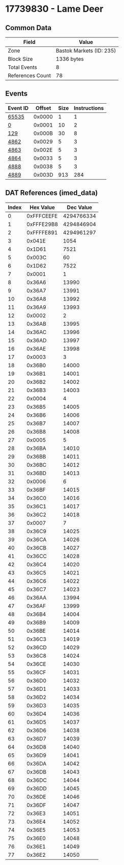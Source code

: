 # 17739830 - Lame Deer

## Common Data

| Field            | Value                    |
|------------------|--------------------------|
| Zone             | Bastok Markets (ID: 235) |
| Block Size       | 1336 bytes               |
| Total Events     | 8                        |
| References Count | 78                       |

## Events

| Event ID            | Offset   |   Size |   Instructions |
|---------------------|----------|--------|----------------|
| [65535](./65535.md) | 0x0000   |      1 |              1 |
| [0](./0.md)         | 0x0001   |     10 |              2 |
| [129](./129.md)     | 0x000B   |     30 |              8 |
| [4862](./4862.md)   | 0x0029   |      5 |              3 |
| [4863](./4863.md)   | 0x002E   |      5 |              3 |
| [4864](./4864.md)   | 0x0033   |      5 |              3 |
| [4888](./4888.md)   | 0x0038   |      5 |              3 |
| [4889](./4889.md)   | 0x003D   |    913 |            284 |

## DAT References (imed_data)

|   Index | Hex Value   |   Dec Value |
|---------|-------------|-------------|
|       0 | 0xFFFCEEFE  |  4294766334 |
|       1 | 0xFFFE29B8  |  4294846904 |
|       2 | 0xFFFFE891  |  4294961297 |
|       3 | 0x041E      |        1054 |
|       4 | 0x1D61      |        7521 |
|       5 | 0x003C      |          60 |
|       6 | 0x1D62      |        7522 |
|       7 | 0x0001      |           1 |
|       8 | 0x36A6      |       13990 |
|       9 | 0x36A7      |       13991 |
|      10 | 0x36A8      |       13992 |
|      11 | 0x36A9      |       13993 |
|      12 | 0x0002      |           2 |
|      13 | 0x36AB      |       13995 |
|      14 | 0x36AC      |       13996 |
|      15 | 0x36AD      |       13997 |
|      16 | 0x36AE      |       13998 |
|      17 | 0x0003      |           3 |
|      18 | 0x36B0      |       14000 |
|      19 | 0x36B1      |       14001 |
|      20 | 0x36B2      |       14002 |
|      21 | 0x36B3      |       14003 |
|      22 | 0x0004      |           4 |
|      23 | 0x36B5      |       14005 |
|      24 | 0x36B6      |       14006 |
|      25 | 0x36B7      |       14007 |
|      26 | 0x36B8      |       14008 |
|      27 | 0x0005      |           5 |
|      28 | 0x36BA      |       14010 |
|      29 | 0x36BB      |       14011 |
|      30 | 0x36BC      |       14012 |
|      31 | 0x36BD      |       14013 |
|      32 | 0x0006      |           6 |
|      33 | 0x36BF      |       14015 |
|      34 | 0x36C0      |       14016 |
|      35 | 0x36C1      |       14017 |
|      36 | 0x36C2      |       14018 |
|      37 | 0x0007      |           7 |
|      38 | 0x36C9      |       14025 |
|      39 | 0x36CA      |       14026 |
|      40 | 0x36CB      |       14027 |
|      41 | 0x36CC      |       14028 |
|      42 | 0x36C4      |       14020 |
|      43 | 0x36C5      |       14021 |
|      44 | 0x36C6      |       14022 |
|      45 | 0x36C7      |       14023 |
|      46 | 0x36AA      |       13994 |
|      47 | 0x36AF      |       13999 |
|      48 | 0x36B4      |       14004 |
|      49 | 0x36B9      |       14009 |
|      50 | 0x36BE      |       14014 |
|      51 | 0x36C3      |       14019 |
|      52 | 0x36CD      |       14029 |
|      53 | 0x36C8      |       14024 |
|      54 | 0x36CE      |       14030 |
|      55 | 0x36CF      |       14031 |
|      56 | 0x36D0      |       14032 |
|      57 | 0x36D1      |       14033 |
|      58 | 0x36D2      |       14034 |
|      59 | 0x36D3      |       14035 |
|      60 | 0x36D4      |       14036 |
|      61 | 0x36D5      |       14037 |
|      62 | 0x36D6      |       14038 |
|      63 | 0x36D7      |       14039 |
|      64 | 0x36D8      |       14040 |
|      65 | 0x36D9      |       14041 |
|      66 | 0x36DA      |       14042 |
|      67 | 0x36DB      |       14043 |
|      68 | 0x36DC      |       14044 |
|      69 | 0x36DD      |       14045 |
|      70 | 0x36DE      |       14046 |
|      71 | 0x36DF      |       14047 |
|      72 | 0x36E3      |       14051 |
|      73 | 0x36E4      |       14052 |
|      74 | 0x36E5      |       14053 |
|      75 | 0x36E0      |       14048 |
|      76 | 0x36E1      |       14049 |
|      77 | 0x36E2      |       14050 |
